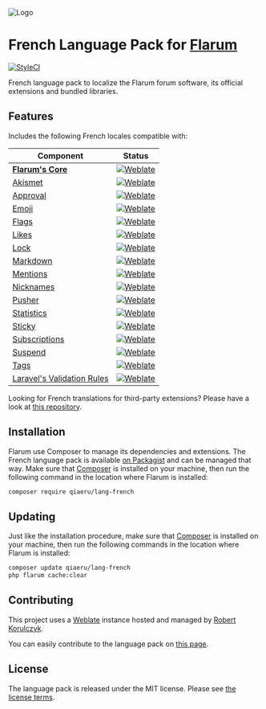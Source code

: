 ![Logo](https://www.qiaeru.com/files/flarum-french-language-pack.png)

# French Language Pack for [Flarum](https://flarum.org/)

[![StyleCI](https://styleci.io/repos/70081209/shield?style=flat&branch=master)](https://styleci.io/repos/70081209)

French language pack to localize the Flarum forum software, its official extensions and bundled libraries.

## Features

Includes the following French locales compatible with:

| Component | Status
| --- | ---
[**Flarum's Core**](https://github.com/flarum/core) | [![Weblate](https://weblate.rob006.net/widgets/flarum/fr/core/svg-badge.svg)](https://weblate.rob006.net/projects/flarum/core/fr/)
[Akismet](https://github.com/flarum/akismet) | [![Weblate](https://weblate.rob006.net/widgets/flarum/fr/flarum-akismet/svg-badge.svg)](https://weblate.rob006.net/projects/flarum/flarum-akismet/fr/)
[Approval](https://github.com/flarum/approval) | [![Weblate](https://weblate.rob006.net/widgets/flarum/fr/flarum-approval/svg-badge.svg)](https://weblate.rob006.net/projects/flarum/flarum-approval/fr/)
[Emoji](https://github.com/flarum/emoji) | [![Weblate](https://weblate.rob006.net/widgets/flarum/fr/flarum-emoji/svg-badge.svg)](https://weblate.rob006.net/projects/flarum/flarum-emoji/fr/)
[Flags](https://github.com/flarum/flags) | [![Weblate](https://weblate.rob006.net/widgets/flarum/fr/flarum-flags/svg-badge.svg)](https://weblate.rob006.net/projects/flarum/flarum-flags/fr/)
[Likes](https://github.com/flarum/likes) | [![Weblate](https://weblate.rob006.net/widgets/flarum/fr/flarum-likes/svg-badge.svg)](https://weblate.rob006.net/projects/flarum/flarum-likes/fr/)
[Lock](https://github.com/flarum/lock) | [![Weblate](https://weblate.rob006.net/widgets/flarum/fr/flarum-lock/svg-badge.svg)](https://weblate.rob006.net/projects/flarum/flarum-lock/fr/)
[Markdown](https://github.com/flarum/markdown) | [![Weblate](https://weblate.rob006.net/widgets/flarum/fr/flarum-markdown/svg-badge.svg)](https://weblate.rob006.net/projects/flarum/flarum-markdown/fr/)
[Mentions](https://github.com/flarum/mentions) | [![Weblate](https://weblate.rob006.net/widgets/flarum/fr/flarum-mentions/svg-badge.svg)](https://weblate.rob006.net/projects/flarum/flarum-mentions/fr/)
[Nicknames](https://github.com/flarum/nicknames) | [![Weblate](https://weblate.rob006.net/widgets/flarum/fr/flarum-nicknames/svg-badge.svg)](https://weblate.rob006.net/projects/flarum/flarum-nicknames/fr/)
[Pusher](https://github.com/flarum/pusher) | [![Weblate](https://weblate.rob006.net/widgets/flarum/fr/flarum-pusher/svg-badge.svg)](https://weblate.rob006.net/projects/flarum/flarum-pusher/fr/)
[Statistics](https://github.com/flarum/statistics) | [![Weblate](https://weblate.rob006.net/widgets/flarum/fr/flarum-statistics/svg-badge.svg)](https://weblate.rob006.net/projects/flarum/flarum-statistics/fr/)
[Sticky](https://github.com/flarum/sticky) | [![Weblate](https://weblate.rob006.net/widgets/flarum/fr/flarum-sticky/svg-badge.svg)](https://weblate.rob006.net/projects/flarum/flarum-sticky/fr/)
[Subscriptions](https://github.com/flarum/subscriptions) | [![Weblate](https://weblate.rob006.net/widgets/flarum/fr/flarum-subscriptions/svg-badge.svg)](https://weblate.rob006.net/projects/flarum/flarum-subscriptions/fr/)
[Suspend](https://github.com/flarum/suspend) | [![Weblate](https://weblate.rob006.net/widgets/flarum/fr/flarum-suspend/svg-badge.svg)](https://weblate.rob006.net/projects/flarum/flarum-suspend/fr/)
[Tags](https://github.com/flarum/tags) | [![Weblate](https://weblate.rob006.net/widgets/flarum/fr/flarum-tags/svg-badge.svg)](https://weblate.rob006.net/projects/flarum/flarum-tags/fr/)
[Laravel's Validation Rules](https://github.com/laravel/laravel) | [![Weblate](https://weblate.rob006.net/widgets/flarum/fr/validation/svg-badge.svg)](https://weblate.rob006.net/projects/flarum/validation/fr/)

Looking for French translations for third-party extensions? Please have a look at [this repository](https://github.com/rooaaar/lang-french-extended).

## Installation

Flarum use Composer to manage its dependencies and extensions. The French language pack is available [on Packagist](https://packagist.org/packages/qiaeru/lang-french) and can be managed that way. Make sure that [Composer](https://getcomposer.org/) is installed on your machine, then run the following command in the location where Flarum is installed:

```bash
composer require qiaeru/lang-french
```

## Updating

Just like the installation procedure, make sure that [Composer](https://getcomposer.org/) is installed on your machine, then run the following commands in the location where Flarum is installed:

```bash
composer update qiaeru/lang-french
php flarum cache:clear
```

## Contributing

This project uses a [Weblate](https://weblate.org/) instance hosted and managed by [Robert Korulczyk](https://github.com/rob006).

You can easily contribute to the language pack on [this page](https://weblate.rob006.net/languages/fr/flarum/).

## License

The language pack is released under the MIT license. Please see [the license terms](https://github.com/qiaeru/lang-french/blob/master/LICENSE).
